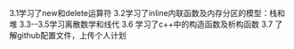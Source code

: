 3.1学习了new和delete运算符
3.2学习了inline内联函数及内存分区的模型：栈和堆
3.3--3.5学习离散数学和线代
3.6 学习了c++中的构造函数及析构函数
3.7 了解github配置文件，上传个人计划